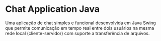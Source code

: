 # Chat Application Java
Uma aplicação de chat simples e funcional desenvolvida em Java Swing que permite comunicação em tempo real entre dois usuários na mesma rede local (cliente-servidor) com suporte a transferência de arquivos.
